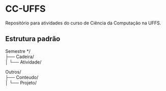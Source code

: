 # CC-UFFS

Repositório para atividades do curso de Ciência da Computação na UFFS.

## Estrutura padrão

Semestre */  
├── Cadeira/  
│   └── Atividade/ 

Outros/  
├── Conteudo/  
│      └── Projeto/ 
